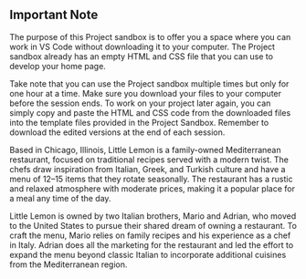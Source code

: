  ## **Important Note**
The purpose of this Project sandbox is to offer you a space where you can work in VS Code without downloading it to your computer. The Project sandbox already has an empty HTML and CSS file that you can use to develop your home page.

Take note that you can use the Project sandbox multiple times but only for one hour at a time. Make sure you download your files to your computer before the session ends. To work on your project later again, you can simply copy and paste the HTML and CSS code from the downloaded files into the template files provided in the Project Sandbox. Remember to download the edited versions at the end of each session.


Based in Chicago, Illinois, Little Lemon is a family-owned Mediterranean restaurant, focused on traditional recipes served with a modern twist. The chefs draw inspiration from Italian, Greek, and Turkish culture and have a menu of 12–15 items that they rotate seasonally. The restaurant has a rustic and relaxed atmosphere with moderate prices, making it a popular place for a meal any time of the day.

Little Lemon is owned by two Italian brothers, Mario and Adrian, who moved to the United States to pursue their shared dream of owning a restaurant. To craft the menu, Mario relies on family recipes and his experience as a chef in Italy. Adrian does all the marketing for the restaurant and led the effort to expand the menu beyond classic Italian to incorporate additional cuisines from the Mediterranean region.